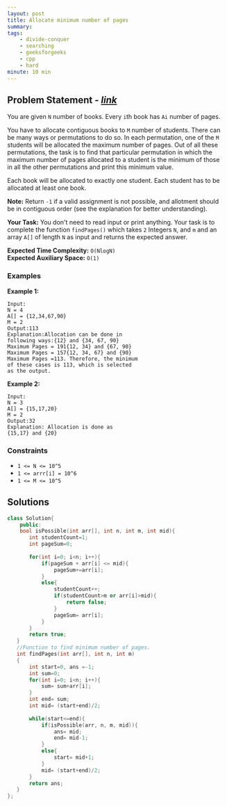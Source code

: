 ```yaml
---
layout: post
title: Allocate minimum number of pages 
summary:
tags:
    - divide-conquer
    - searching
    - geeksforgeeks
    - cpp
    - hard
minute: 10 min
---
```


## Problem Statement - [*link*](https://practice.geeksforgeeks.org/problems/allocate-minimum-number-of-pages0937/1#)  

You are given `N` number of books. Every `i`th book has `Ai` number of pages.

You have to allocate contiguous books to `M` number of students. There can be many ways or permutations to do so. In each permutation, one of the `M` students will be allocated the maximum number of pages. Out of all these permutations, the task is to find that particular permutation in which the maximum number of pages allocated to a student is the minimum of those in all the other permutations and print this minimum value.

Each book will be allocated to exactly one student. Each student has to be allocated at least one book.

**Note:** Return `-1` if a valid assignment is not possible, and allotment should be in contiguous order (see the explanation for better understanding).

**Your Task:** 
You don't need to read input or print anything. Your task is to complete the function `findPages()` which takes `2` Integers `N`, and `m` and an array `A[]` of length `N` as input and returns the expected answer.

**Expected Time Complexity:** `O(NlogN)`  
**Expected Auxiliary Space:** `O(1)`

### Examples

**Example 1:**   
```
Input:
N = 4
A[] = {12,34,67,90}
M = 2
Output:113
Explanation:Allocation can be done in 
following ways:{12} and {34, 67, 90} 
Maximum Pages = 191{12, 34} and {67, 90} 
Maximum Pages = 157{12, 34, 67} and {90} 
Maximum Pages =113. Therefore, the minimum 
of these cases is 113, which is selected 
as the output.
```

**Example 2:**   
```
Input:
N = 3
A[] = {15,17,20}
M = 2
Output:32
Explanation: Allocation is done as
{15,17} and {20}
```

### Constraints

+ `1 <= N <= 10^5`
+ `1 <= arrr[i] = 10^6` 
+ `1 <= M <= 10^5`

## Solutions

```cpp
class Solution{
    public:
    bool isPossible(int arr[], int n, int m, int mid){
       int studentCount=1;
       int pageSum=0;
       
       for(int i=0; i<n; i++){
           if(pageSum + arr[i] <= mid){
               pageSum+=arr[i];
           }
           else{
               studentCount++;
               if(studentCount>m or arr[i]>mid){
                   return false;
               }
               pageSum= arr[i];
           }
       }
       return true;
   }
   //Function to find minimum number of pages.
   int findPages(int arr[], int n, int m) 
   {
       int start=0, ans =-1;
       int sum=0;
       for(int i=0; i<n; i++){
           sum= sum+arr[i];
       }
       int end= sum;
       int mid= (start+end)/2;
       
       while(start<=end){
           if(isPossible(arr, n, m, mid)){
               ans= mid;
               end= mid-1;
           }
           else{
               start= mid+1;
           }
           mid= (start+end)/2;
       }
       return ans;
   }
};
```

